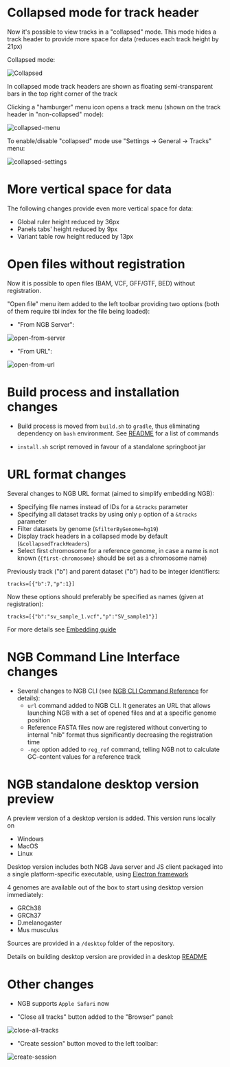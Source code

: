 # Collapsed mode for track header

Now it's possible to view tracks in a "collapsed" mode. This mode hides a track header to provide more space for data (reduces each track height by 21px)

Collapsed mode:

![Collapsed](images/1-collapsed.png)

In collapsed mode track headers are shown as floating semi-transparent bars in the top right corner of the track

Clicking a "hamburger" menu icon opens a track menu (shown on the track header in "non-collapsed" mode):

![collapsed-menu](images/3-collapsed-menu.png)

To enable/disable "collapsed" mode use "Settings -> General -> Tracks" menu:

![collapsed-settings](images/4-collapsed-settings.png)

# More vertical space for data

The following changes provide even more vertical space for data:
  * Global ruler height reduced by 36px
  * Panels tabs' height reduced by 9px
  * Variant table row height reduced by 13px

# Open files without registration

Now it is possible to open files (BAM, VCF, GFF/GTF, BED) without registration.

"Open file" menu item added to the left toolbar providing two options (both of them require tbi index for the file being loaded):
* "From NGB Server":

![open-from-server](images/6-open-server.png)

* "From URL":

![open-from-url](images/5-open-url.png)

# Build process and installation changes

* Build process is moved from `build.sh` to `gradle`, thus eliminating dependency on `bash` environment. See [README](../../../../README.md) for a list of commands

* `install.sh` script removed in favour of a standalone springboot jar

# URL format changes

Several changes to NGB URL format (aimed to simplify embedding NGB):
* Specifying file names instead of IDs for a `&tracks` parameter
* Specifying all dataset tracks by using only `p` option of a `&tracks` parameter
* Filter datasets by genome (`&filterByGenome=hg19`)
* Display track headers in a collapsed mode by default (`&collapsedTrackHeaders`)
* Select first chromosome for a reference genome, in case a name is not known (`{first-chromosome}` should be set as a chromosome name)

Previously track ("b") and parent dataset ("b") had to be integer identifiers:

```
tracks=[{"b":7,"p":1}]
```

Now these options should preferably be specified as names (given at registration):

```
tracks=[{"b":"sv_sample_1.vcf","p":"SV_sample1"}]
``` 

For more details see [Embedding guide](../../user-guide/embedding-url.md)

# NGB Command Line Interface changes

* Several changes to NGB CLI (see [NGB CLI Command Reference](../../cli/command-reference.md) for details):
    * `url` command added to NGB CLI. It generates an URL that allows launching NGB with a set of opened files and at a specific genome position
    * Reference FASTA files now are registered without converting to internal "nib" format thus significantly decreasing the registration time
    * `-ngc` option added to `reg_ref` command, telling NGB not to calculate GC-content values for a reference track

# NGB standalone desktop version preview

A preview version of a desktop version is added. This version runs locally on
* Windows
* MacOS
* Linux

Desktop version includes both NGB Java server and JS client packaged into a single platform-specific executable, using [Electron framework](http://electron.atom.io/)

4 genomes are available out of the box to start using desktop version immediately:
* GRCh38
* GRCh37
* D.melanogaster
* Mus musculus

Sources are provided in a `/desktop` folder of the repository. 

Details on building desktop version are provided in a desktop [README](../../../../desktop/README.md)

# Other changes

* NGB supports `Apple Safari` now

* "Close all tracks" button added to the "Browser" panel:

![close-all-tracks](images/7-close-all-tracks.png)

* "Create session" button moved to the left toolbar:

![create-session](images/8-create-session.png)